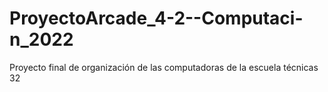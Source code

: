 # ProyectoArcade_4-2--Computaci-n_2022
Proyecto final de organización de las computadoras de la escuela técnicas 32
